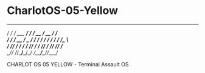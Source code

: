 # CharlotOS-05-Yellow  
  ________              __     ____  ____  _____  
 / ____/ /_  ___  _____/ /_   / __ \/ __ \/ ___/  
/ /   / __ \/ _ \/ ___/ __/  / / / / / / /\__ \   
/ /___/ / / /  __/ /__/ /_   / /_/ / /_/ /___/ /   
\____/_/ /_/\___/\___/\__/  /_____/\____//____/      
  
   CHARLOT OS 05 YELLOW - Terminal Assault OS  
  
